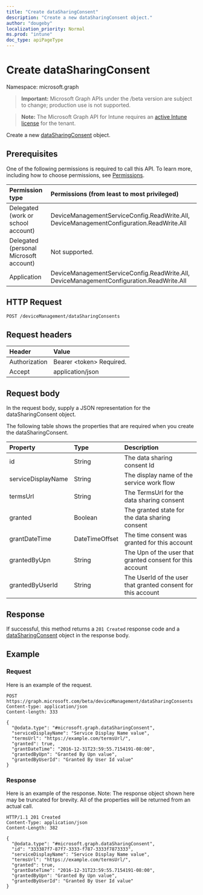 ```yaml
---
title: "Create dataSharingConsent"
description: "Create a new dataSharingConsent object."
author: "dougeby"
localization_priority: Normal
ms.prod: "intune"
doc_type: apiPageType
---
```


# Create dataSharingConsent

Namespace: microsoft.graph

> **Important:** Microsoft Graph APIs under the /beta version are subject to change; production use is not supported.

> **Note:** The Microsoft Graph API for Intune requires an [active Intune license](https://go.microsoft.com/fwlink/?linkid=839381) for the tenant.

Create a new [dataSharingConsent](../resources/intune-devices-datasharingconsent.md) object.

## Prerequisites
One of the following permissions is required to call this API. To learn more, including how to choose permissions, see [Permissions](/graph/permissions-reference).

|Permission type|Permissions (from least to most privileged)|
|:---|:---|
|Delegated (work or school account)|DeviceManagementServiceConfig.ReadWrite.All, DeviceManagementConfiguration.ReadWrite.All|
|Delegated (personal Microsoft account)|Not supported.|
|Application|DeviceManagementServiceConfig.ReadWrite.All, DeviceManagementConfiguration.ReadWrite.All|

## HTTP Request
<!-- {
  "blockType": "ignored"
}
-->
``` http
POST /deviceManagement/dataSharingConsents
```

## Request headers
|Header|Value|
|:---|:---|
|Authorization|Bearer &lt;token&gt; Required.|
|Accept|application/json|

## Request body
In the request body, supply a JSON representation for the dataSharingConsent object.

The following table shows the properties that are required when you create the dataSharingConsent.

|Property|Type|Description|
|:---|:---|:---|
|id|String|The data sharing consent Id|
|serviceDisplayName|String|The display name of the service work flow|
|termsUrl|String|The TermsUrl for the data sharing consent|
|granted|Boolean|The granted state for the data sharing consent|
|grantDateTime|DateTimeOffset|The time consent was granted for this account|
|grantedByUpn|String|The Upn of the user that granted consent for this account|
|grantedByUserId|String|The UserId of the user that granted consent for this account|



## Response
If successful, this method returns a `201 Created` response code and a [dataSharingConsent](../resources/intune-devices-datasharingconsent.md) object in the response body.

## Example

### Request
Here is an example of the request.
``` http
POST https://graph.microsoft.com/beta/deviceManagement/dataSharingConsents
Content-type: application/json
Content-length: 333

{
  "@odata.type": "#microsoft.graph.dataSharingConsent",
  "serviceDisplayName": "Service Display Name value",
  "termsUrl": "https://example.com/termsUrl/",
  "granted": true,
  "grantDateTime": "2016-12-31T23:59:55.7154191-08:00",
  "grantedByUpn": "Granted By Upn value",
  "grantedByUserId": "Granted By User Id value"
}
```

### Response
Here is an example of the response. Note: The response object shown here may be truncated for brevity. All of the properties will be returned from an actual call.
``` http
HTTP/1.1 201 Created
Content-Type: application/json
Content-Length: 382

{
  "@odata.type": "#microsoft.graph.dataSharingConsent",
  "id": "333387f7-87f7-3333-f787-3333f7873333",
  "serviceDisplayName": "Service Display Name value",
  "termsUrl": "https://example.com/termsUrl/",
  "granted": true,
  "grantDateTime": "2016-12-31T23:59:55.7154191-08:00",
  "grantedByUpn": "Granted By Upn value",
  "grantedByUserId": "Granted By User Id value"
}
```





